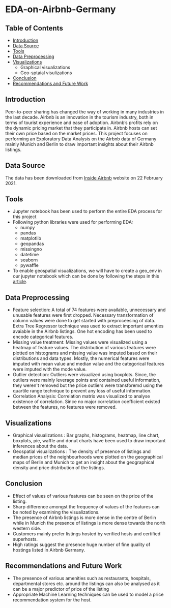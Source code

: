 # EDA-on-Airbnb-Germany
<!-- TABLE OF CONTENTS -->
## Table of Contents

* [Introduction](#introduction)
* [Data Source](#data-source)
* [Tools](#tools)
* [Data Preprocessing](#data-preprocessing) 
* [Visualizations](#visualizations)
  * Graphical visualizations
  * Geo-sptaial visulizations
* [Conclusion](#conclusion)
* [Recommendations and Future Work](#recommendations-and-future-work)

<!-- INTRODUCTION -->
## Introduction

Peer-to-peer sharing has changed the way of working in many industries in the last decade. Airbnb is an innovation in the tourism industry, both in terms of tourist experience and ease of adoption. Airbnb’s profits rely on the dynamic pricing market that they participate in. Airbnb hosts can set their own price based on the market prices. This project focuses on performing an Exploratory Data Analysis on the Airbnb data of Germany mainly Munich and Berlin to draw important insights about their Airbnb listings.


<!--DATA SOURCE-->
## Data Source

The data has been downloaded from [Inside Airbnb](http://insideairbnb.com/get-the-data.html) website on 22 February 2021.

<!--TOOLS-->
## Tools
* Jupyter notebook has been used to perform the entire EDA process for this project
* Following python libraries were used for performing EDA:
  * numpy
  * pandas 
  * matplotlib
  * geopandas 
  * missingno 
  * datetime 
  * seaborn 
  * pywaffle 
* To enable geospatial visualizations, we will have to create a geo_env in our jupyter notebook which can be done by following the steps in this [article](https://medium.com/analytics-vidhya/fastest-way-to-install-geopandas-in-jupyter-notebook-on-windows-8f734e11fa2b).


<!--DATA PREPROCESSING-->
## Data Preprocessing
* Feature selection:
  A total of 74 features were available, unnecessary and unusable features were first dropped. Necessary transformation of column values were done to get started with        preproceesing of data. Extra Tree Regressor technique was used to extract important amenties avaiable in the Airbnb listings. One hot encoding has been used to encode categorical features.
* Missing value treatment:
  Missing values were visualized using a heatmap of feature values. The distribution of various features were plotted on histograms and missing value was imputed based on their distributions and data types. Mostly, the numerical features were imputed with mean value and median value and the categorical features were imputed with the mode value.
* Outlier detection:
 Outliers were visualized using boxplots. Since, the outliers were mainly leverage points and contained useful information, they weren't removed but the price outliers were transforemd using the quartile range technique to prevent any loss of useful information.
 * Correlation Analysis:
  Correlation matrix was visualized to analyse existence of correlation. Since no major correlation coefficient existed between the features, no features were removed.

<!-- VISUALIZATIONS-->
## Visualizations
* Graphical visualizations : Bar graphs, histograms, heatmap, line chart, boxplots, pie, waffle and donut charts have been used to draw important inferences about the data.
* Geospatial visualizations : The density of presence of listings and median prices of the neighbourhoods were plotted on the geographical maps of Berlin and Munich to get an insight about the geographical density and price distribution of the listings.

<!--CONCLUSION-->
## Conclusion
* Effect of values of various features can be seen on the price of the listing.
* Sharp difference amongst the frequency of values of the features can be noted by examining the visualizations.
* The presence of Airbnb listings is more dense in the centre of Berlin while in Munich the presence of listings is more dense towards the north western side.
* Customers mainly prefer listings hosted by verified hosts and certified superhosts.
* High ratings suggest the presence huge number of fine quality of hostings listed in Airbnb Germany. 

<!--RECOMMENDATION AND FUTURE WORK-->
## Recommendations and Future Work
* The presence of various amenities such as restaurants, hospitals, departmental stores etc. around the listings can also be analysed as it can be a major predictor of price of the listing
* Appropriate Machine Learning techniques can be used to model a price recommendation system for the host.
